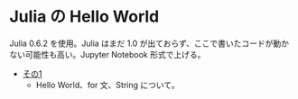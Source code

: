# Julia の Hello World

Julia 0.6.2 を使用。Julia はまだ 1.0 が出ておらず、ここで書いたコードが動かない可能性も高い。Jupyter Notebook 形式で上げる。

- [その1](hello-julia.ipynb)
	- Hello World、for 文、String について。
